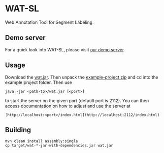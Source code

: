 WAT-SL
======
Web Annotation Tool for Segment Labeling.

Demo server
-----------
For a quick look into WAT-SL, please visit [our demo server](https://webis16.medien.uni-weimar.de/wat-sl/).


Usage
-----
Download the [wat.jar](https://github.com/webis-de/wat/releases/download/1.1.1/wat.jar). Then unpack the [example-project.zip](https://github.com/webis-de/wat/releases/download/1.1.0/example-project.zip) and cd into the example project folder. Then use

    java -jar <path-to>/wat.jar [<port>]

to start the server on the given port (default port is 2112). You can then access documentation on how to adjust and use the server at

    [http://localhost:<port>/index.html](http://localhost:2112/index.html)


Building
--------

    mvn clean install assembly:single
    cp target/wat-*-jar-with-dependencies.jar wat.jar 


